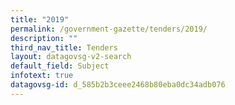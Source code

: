 ```yaml
---
title: "2019"
permalink: /government-gazette/tenders/2019/
description: ""
third_nav_title: Tenders
layout: datagovsg-v2-search
default_field: Subject
infotext: true
datagovsg-id: d_585b2b3ceee2468b80eba0dc34adb076
---
```

